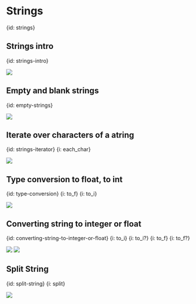 # Strings
{id: strings}

## Strings intro
{id: strings-intro}

![](examples/strings.cr)

## Empty and blank strings
{id: empty-strings}

![](examples/empty_strings.cr)

## Iterate over characters of a atring
{id: strings-iterator}
{i: each_char}

![](examples/string_iterator.cr)


## Type conversion to float, to int
{id: type-conversion}
{i: to_f}
{i: to_i}

![](examples/type_conversion.cr)

## Converting string to integer or float
{id: converting-string-to-integer-or-float}
{i: to_i}
{i: to_i?}
{i: to_f}
{i: to_f?}

![](examples/convertable.cr)
![](examples/convertable.out)

## Split String
{id: split-string}
{i: split}

![](examples/split_string.cr)
